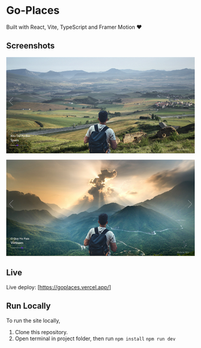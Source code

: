 # Go-Places

Built with React, Vite, TypeScript and Framer Motion :heart:

## Screenshots

![Go-Places Screenshot 1](./public/screenshots/Screenshot_1.png)

![Go-Places Screenshot 2](./public/screenshots/Screenshot_2.png)

## Live

Live deploy: [https://goplaces.vercel.app/]

## Run Locally

To run the site locally,

1. Clone this repository.
2. Open terminal in project folder, then run
   `npm install`
   `npm run dev`
